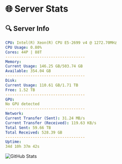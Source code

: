 # 🌐 Server Stats
## 🔍 Server Info
```yaml
CPU: Intel(R) Xeon(R) CPU E5-2699 v4 @ 1272.70MHz
CPU Usage: 0.80%
Cores: 44P | 88T
-----------------------------------
Memory:
Current Usage: 146.25 GB/503.74 GB
Available: 354.04 GB
-----------------------------------
Disk:
Current Usage: 110.61 GB/1.71 TB
Free: 1.52 TB
-----------------------------------
GPU:
No GPU detected
-----------------------------------
Network:
Current Transfer (Sent): 31.24 MB/s
Current Transfer (Received): 119.63 KB/s
Total Sent: 59.66 TB
Total Received: 528.39 GB
-----------------------------------
Uptime:
34d 10h 37m 42s
```
![GitHub Stats](https://img.shields.io/badge/Updated-2025-04-11_08:00:31-blue)